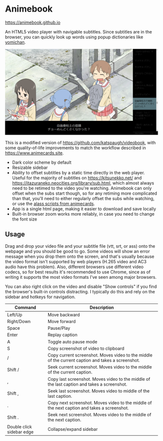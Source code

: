 # Animebook
https://animebook.github.io

An HTML5 video player with navigable subtitles. Since subtitles are in the browser, you can quickly look up words using popup dictionaries like [yomichan](https://foosoft.net/projects/yomichan/).

![Animebook Screenshot](screenshot.png)

This is a modified version of https://github.com/katspaugh/videobook, with some quality-of-life improvements to match the workflow described in https://www.animecards.site.
- Dark color scheme by default
- Resizable sidebar
- Ability to offset subtitles by a static time directly in the web player. Useful for the majority of subtitles on https://kitsunekko.net/ and https://itazuraneko.neocities.org/library/sub.html, which almost always need to be retimed to the video you're watching. Animebook can only offset when the subs start though, so for any retiming more complicated than that, you'll need to either regularly offset the subs while watching, or use the [alass scripts from animecards](https://www.animecards.site/#h.p_JJ4k20WaHvx2).
- App is a single html page, making it easier to download and save locally
- Built-in browser zoom works more reliably, in case you need to change the font size

## Usage
Drag and drop your video file and your subtitle file (vtt, srt, or ass) onto the webpage and you should be good to go. Some videos will show an error message when you drop them onto the screen, and that's usually because the video format isn't supported by web players (H.265 video and AC3 audio have this problem). Also, different browsers use different video codecs, so for best results it's recommended to use Chrome, since as of writing it supports the most video formats I've seen among major browsers.

You can also right click on the video and disable "Show controls" if you find the browser's built-in controls distracting. I typically do this and rely on the sidebar and hotkeys for navigation.

| Command | Description |
|---|---|
| Left/Up | Move backward |
| Right/Down | Move forward |
| Space | Pause/Play |
| Enter | Replay caption |
| A | Toggle auto pause mode |
| S | Copy screenshot of video to clipboard |
| / | Copy current screenshot. Moves video to the middle of the current caption and takes a screenshot. |
| Shift / | Seek current screenshot. Moves video to the middle of the current caption. |
| , | Copy last screenshot. Moves video to the middle of the last caption and takes a screenshot. |
| Shift , | Seek last screenshot. Moves video to middle of the last caption. |
| . | Copy next screenshot. Moves video to the middle of the next caption and takes a screenshot. |
| Shift . | Seek next screenshot. Moves video to the middle of the next caption. |
| Double click sidebar edge | Collapse/expand sidebar |